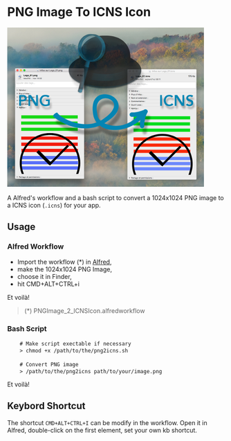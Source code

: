 # PNG Image To ICNS Icon

![Illustration](illustration.png)

A Alfred's workflow and a bash script to convert a 1024x1024 PNG image to a ICNS icon (`.icns`) for your app.

## Usage

### Alfred Workflow

* Import the workflow (*) in [Alfred](https://www.alfredapp.com/),
* make the 1024x1024 PNG Image,
* choose it in Finder,
* hit CMD+ALT+CTRL+i

Et voilà!

> (*) PNGImage_2_ICNSIcon.alfredworkflow

### Bash Script

        # Make script exectable if necessary
        > chmod +x /path/to/the/png2icns.sh

        # Convert PNG image
        > /path/to/the/png2icns path/to/your/image.png

Et voilà!

## Keybord Shortcut

The shortcut `CMD+ALT+CTRL+I` can be modify in the workflow. Open it in Alfred, double-click on the first element, set your own kb shortcut.
